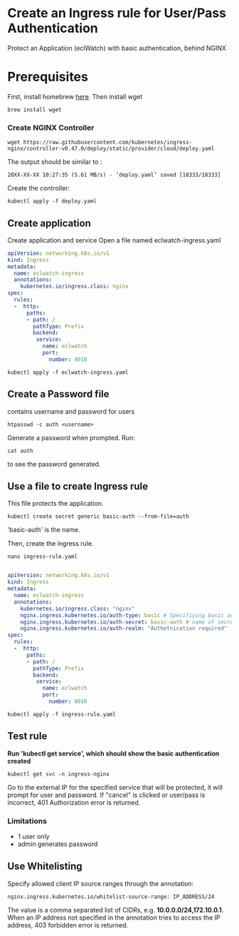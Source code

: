 # Create an Ingress rule for User/Pass Authentication

Protect an Application (eclWatch) with basic authentication, behind NGINX

# Prerequisites
First, install homebrew [here](https://brew.sh).  Then install wget

```
brew install wget
```     

### Create NGINX Controller
```
wget https://raw.githubusercontent.com/kubernetes/ingress-nginx/controller-v0.47.0/deploy/static/provider/cloud/deploy.yaml

```
The output should be similar to :
```
20XX-XX-XX 10:27:35 (5.61 MB/s) - ‘deploy.yaml’ saved [18333/18333] 

```

Create the controller:
``` 
kubectl apply -f deploy.yaml

```
## Create application
Create application and service
Open a file named eclwatch-ingress.yaml

```YAML
apiVersion: networking.k8s.io/v1
kind: Ingress
metadata:
  name: eclwatch-ingress
  annotations:
    kubernetes.io/ingress.class: nginx
spec:
  rules:
  -  http:
      paths:
      - path: /
        pathType: Prefix
        backend:
         service:
           name: eclwatch
           port: 
             number: 8010
```
```
kubectl apply -f eclwatch-ingress.yaml

```
## Create a Password file 
contains username and password for users

```
htpasswd -c auth <username>

```
Generate a password when prompted. Run:
```
cat auth

```
to see the password generated.

## Use a file to create Ingress rule
This file protects the application.  

```
kubectl create secret generic basic-auth --from-file=auth

``` 
'basic-auth' is the name.

Then, create the ingress rule.
```
nano ingress-rule.yaml

```
```YAML

apiVersion: networking.k8s.io/v1
kind: Ingress
metadata:
  name: eclwatch-ingress
  annotations:
    kubernetes.io/ingress.class: "nginx"
    nginx.ingress.kubernetes.io/auth-type: basic # Specifiying basic authentication
    nginx.ingress.kubernetes.io/auth-secret: basic-auth # name of secret
    nginx.ingress.kubernetes.io/auth-realm: "Authetnication required"
spec:
  rules:
  -  http:
      paths:
      - path: /
        pathType: Prefix
        backend:
         service:
           name: eclwatch
           port:
             number: 8010

```
```
kubectl apply -f ingress-rule.yaml
```

## Test rule
**Run 'kubectl get service', which should show the basic authentication created**
```
kubectl get svc -n ingress-nginx

```
Go to the external IP for the specified service that will be protected, it will prompt for user and password.
If "cancel" is clicked or user/pass is incorrect, 401 Authorization error is returned.

### Limitations
* 1 user only
* admin generates password


## Use Whitelisting 
Specify allowed client IP source ranges through the annotation:
```
nginx.ingress.kubernetes.io/whitelist-source-range: IP_ADDRESS/24

```
The value is a comma separated list of CIDRs, e.g. **10.0.0.0/24,172.10.0.1**.
When an IP address not specified in the annotation tries to access the IP address,
403 forbidden error is returned.

